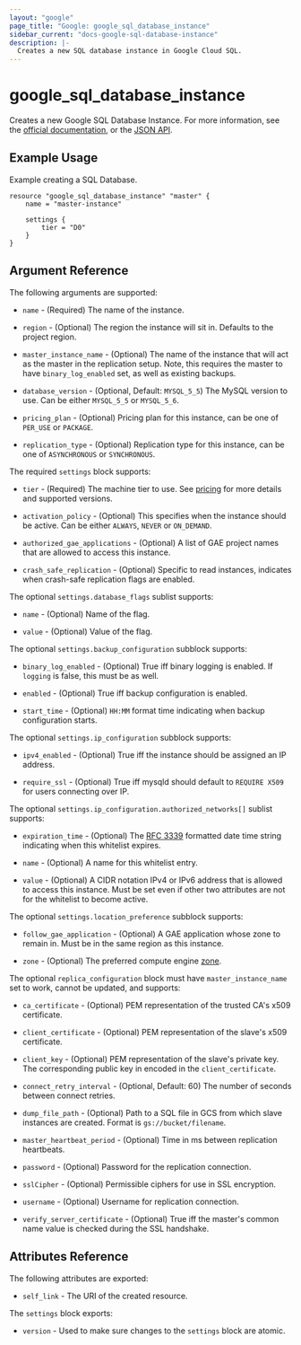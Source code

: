 ```yaml
---
layout: "google"
page_title: "Google: google_sql_database_instance"
sidebar_current: "docs-google-sql-database-instance"
description: |-
  Creates a new SQL database instance in Google Cloud SQL.
---
```


# google\_sql\_database\_instance

Creates a new Google SQL Database Instance. For more information, see the [official documentation](https://cloud.google.com/sql/), or the [JSON API](https://cloud.google.com/sql/docs/admin-api/v1beta4/instances).

## Example Usage

Example creating a SQL Database.

```
resource "google_sql_database_instance" "master" {
	name = "master-instance"

    settings {
        tier = "D0"
    }
}
```

## Argument Reference

The following arguments are supported:

* `name` - (Required) The name of the instance.

* `region` - (Optional) The region the instance will sit in. Defaults to the
  project region.

* `master_instance_name` - (Optional) The name of the instance that will act as
  the master in the replication setup. Note, this requires the master to have
  `binary_log_enabled` set, as well as existing backups.

* `database_version` - (Optional, Default: `MYSQL_5_5`) The MySQL version to
  use. Can be either `MYSQL_5_5` or `MYSQL_5_6`.

* `pricing_plan` - (Optional) Pricing plan for this instance, can be one of
  `PER_USE` or `PACKAGE`.

* `replication_type` - (Optional) Replication type for this instance, can be one of
  `ASYNCHRONOUS` or `SYNCHRONOUS`.

The required `settings` block supports:

* `tier` - (Required) The machine tier to use. See
  [pricing](https://cloud.google.com/sql/pricing) for more details and
  supported versions.

* `activation_policy` - (Optional) This specifies when the instance should be
  active. Can be either `ALWAYS`, `NEVER` or `ON_DEMAND`.

* `authorized_gae_applications` - (Optional) A list of GAE project names that
  are allowed to access this instance.

* `crash_safe_replication` - (Optional) Specific to read instances, indicates
  when crash-safe replication flags are enabled.

The optional `settings.database_flags` sublist supports:

* `name` - (Optional) Name of the flag.

* `value` - (Optional) Value of the flag.

The optional `settings.backup_configuration` subblock supports:

* `binary_log_enabled` - (Optional) True iff binary logging is enabled. If
  `logging` is false, this must be as well.

* `enabled` - (Optional) True iff backup configuration is enabled.

* `start_time` - (Optional) `HH:MM` format time indicating when backup
  configuration starts.

The optional `settings.ip_configuration` subblock supports:

* `ipv4_enabled` - (Optional) True iff the instance should be assigned an IP
  address.

* `require_ssl` - (Optional) True iff mysqld should default to `REQUIRE X509`
  for users connecting over IP.

The optional `settings.ip_configuration.authorized_networks[]` sublist supports:

* `expiration_time` - (Optional) The [RFC
  3339](https://tools.ietf.org/html/rfc3339) formatted date time string
  indicating when this whitelist expires.

* `name` - (Optional) A name for this whitelist entry.

* `value` - (Optional) A CIDR notation IPv4 or IPv6 address that is allowed to
  access this instance. Must be set even if other two attributes are not for
  the whitelist to become active.

The optional `settings.location_preference` subblock supports:

* `follow_gae_application` - (Optional) A GAE application whose zone to remain
  in. Must be in the same region as this instance.

* `zone` - (Optional) The preferred compute engine
  [zone](https://cloud.google.com/compute/docs/zones?hl=en).

The optional `replica_configuration` block must have
`master_instance_name` set to work, cannot be updated, and supports:

* `ca_certificate` - (Optional) PEM representation of the trusted CA's x509
  certificate.

* `client_certificate` - (Optional) PEM representation of the slave's x509
  certificate.

* `client_key` - (Optional) PEM representation of the slave's private key.
  The corresponding public key in encoded in the `client_certificate`.

* `connect_retry_interval` - (Optional, Default: 60) The number of seconds
  between connect retries.

* `dump_file_path` - (Optional) Path to a SQL file in GCS from which slave
  instances are created. Format is `gs://bucket/filename`.

* `master_heartbeat_period` - (Optional) Time in ms between replication
  heartbeats.

* `password` - (Optional) Password for the replication connection.

* `sslCipher` - (Optional) Permissible ciphers for use in SSL encryption.

* `username` - (Optional) Username for replication connection.

* `verify_server_certificate` - (Optional) True iff the master's common name
  value is checked during the SSL handshake.

## Attributes Reference

The following attributes are exported:

* `self_link` - The URI of the created resource.

The `settings` block exports:

* `version` - Used to make sure changes to the `settings` block are atomic.
